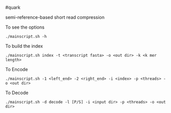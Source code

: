 #quark

semi-reference-based short read compression


To see the options

```{r, engine='bash', encode and decode}
./mainscript.sh -h

```

To build the index


```{r, engine='bash', encode and decode}
./mainscript.sh index -t <transcript fasta> -o <out dir> -k <k mer length>

```

To Encode

```{r, engine='bash', encode and decode}
./mainscript.sh -1 <left_end> -2 <right_end> -i <index> -p <threads> -o <out dir>

```

To Decode

```{r, engine='bash', encode and decode}
./mainscript.sh -d decode -l [P/S] -i <input dir> -p <threads> -o <out dir>

```
